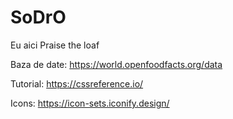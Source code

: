 # SoDrO
Eu aici
Praise the loaf


Baza de date: https://world.openfoodfacts.org/data

Tutorial: https://cssreference.io/

Icons: https://icon-sets.iconify.design/
